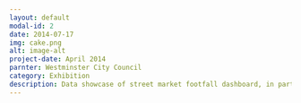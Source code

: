 ```yaml
---
layout: default
modal-id: 2
date: 2014-07-17
img: cake.png
alt: image-alt
project-date: April 2014
parnter: Westminster City Council
category: Exhibition
description: Data showcase of street market footfall dashboard, in partnership with King's College London.
---
```

